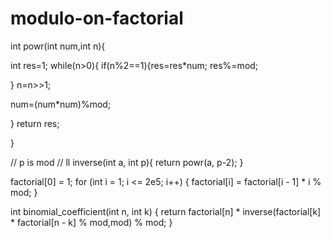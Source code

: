 # modulo-on-factorial



int powr(int num,int n){

int res=1; while(n>0){ if(n%2==1){res=res*num; res%=mod;

} n=n>>1;

num=(num*num)%mod;

} return res;

}


// p is mod //
ll inverse(int a, int p){
    return powr(a, p-2);
}


factorial[0] = 1;
for (int i = 1; i <= 2e5; i++) {
    factorial[i] = factorial[i - 1] * i % mod;
}

int binomial_coefficient(int n, int k) {
    return factorial[n] * inverse(factorial[k] * factorial[n - k] % mod,mod) % mod;
}
